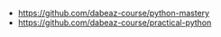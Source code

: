 * https://github.com/dabeaz-course/python-mastery
* https://github.com/dabeaz-course/practical-python